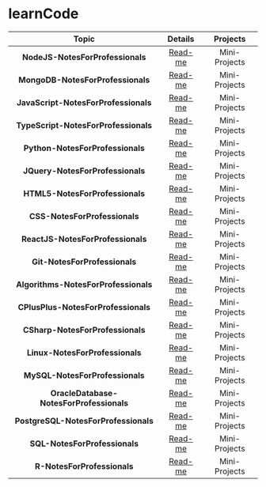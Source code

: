 # learnCode

| Topic | Details | Projects |
|:-----:|:-------:|:--------:|
| **NodeJS-NotesForProfessionals** | [Read-me](https://github.com/pro-js/nodeJS-Professionals/blob/master/README.md) | Mini-Projects |
| **MongoDB-NotesForProfessionals** | [Read-me](/src/MongoDBNotesForProfessionals/README.md) | Mini-Projects |
| **JavaScript-NotesForProfessionals** | [Read-me](/src/JavaScriptNotesForProfessionals/README.md) | Mini-Projects |
| **TypeScript-NotesForProfessionals** | [Read-me](/src/TypeScriptNotesForProfessionals/README.md) | Mini-Projects |
| **Python-NotesForProfessionals** | [Read-me](/src/PythonNotesForProfessionals/README.md) | Mini-Projects |
| **JQuery-NotesForProfessionals** | [Read-me](/src/jQueryNotesForProfessionals/README.md) | Mini-Projects |
| **HTML5-NotesForProfessionals** | [Read-me](/src/HTML5NotesForProfessionals/README.md) | Mini-Projects |
| **CSS-NotesForProfessionals** | [Read-me](/src/CSSNotesForProfessionals/README.md) | Mini-Projects |
| **ReactJS-NotesForProfessionals** | [Read-me](/src/ReactJSNotesForProfessionals/README.md) | Mini-Projects |
| **Git-NotesForProfessionals** | [Read-me](/src/GitNotesForProfessionals/README.md) | Mini-Projects |
| **Algorithms-NotesForProfessionals** | [Read-me](/src/AlgorithmsNotesForProfessionals/README.md) | Mini-Projects |
| **CPlusPlus-NotesForProfessionals** | [Read-me](/src/CPlusPlusNotesForProfessionals/README.md) | Mini-Projects |
| **CSharp-NotesForProfessionals** | [Read-me](/src/CSharpNotesForProfessionals/README.md) | Mini-Projects |
| **Linux-NotesForProfessionals** | [Read-me](/src/LinuxNotesForProfessionals/README.md) | Mini-Projects |
| **MySQL-NotesForProfessionals** | [Read-me](/src/MySQLNotesForProfessionals/README.md) | Mini-Projects |
| **OracleDatabase-NotesForProfessionals** | [Read-me](/src/OracleDatabaseNotesForProfessionals/README.md) | Mini-Projects |
| **PostgreSQL-NotesForProfessionals** | [Read-me](/src/PostgreSQLNotesForProfessionals/README.md) | Mini-Projects |
| **SQL-NotesForProfessionals** | [Read-me](/src/SQLNotesForProfessionals/README.md) | Mini-Projects |
| **R-NotesForProfessionals** | [Read-me](/src/RNotesForProfessionals/README.md) | Mini-Projects |
